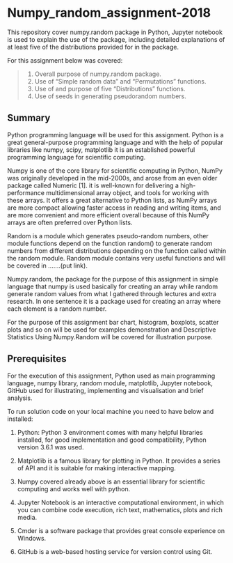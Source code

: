 
# Numpy_random_assignment-2018

This repository cover numpy.random package in Python, Jupyter notebook is used to explain the use of the package, including detailed explanations of at least five of the distributions provided for in the package.

For this assignment below was covered:
>1.	Overall purpose of numpy.random package.
>2.	Use of “Simple random data” and “Permutations” functions. 
>3.	Use of and purpose of five “Distributions” functions.
>4.	Use of seeds in generating pseudorandom numbers.

## Summary 
Python programming language will be used for this assignment. Python is a great general-purpose programming language and with the help of popular libraries like numpy, scipy, matplotlib it is an established powerful programming language for scientific computing.

Numpy is one of the core library for scientific computing in Python, NumPy was originally developed in the mid-2000s, and arose from an even older package called Numeric [1]. it is well-known for delivering a high-performance multidimensional array object, and tools for working with these arrays. It offers a great alternative to Python lists, as NumPy arrays are more compact allowing faster access in reading and writing items, and are more convenient and more efficient overall because of this NumPy arrays are often preferred over Python lists.

Random is a module which generates pseudo-random numbers, other module functions depend on the function random() to generate random numbers from different distributions depending on the function called within the random module.  Random module contains very useful functions and will be covered in …….(put link).

Numpy.random, the package for the purpose of this assignment in simple language that numpy is used basically for creating an array while random generate random values from what I gathered through lectures and extra research. In one sentence it is a package used for creating an array where each element is a random number.

For the purpose of this assignment bar chart, histogram, boxplots, scatter plots and so on will be used for examples demonstration and Descriptive Statistics Using Numpy.Random will be covered for illustration purpose. 

## Prerequisites
For the execution of this assignment, Python used as main programming language, numpy library, random module, matplotlib, Jupyter notebook, GitHub used for illustrating, implementing and visualisation and brief analysis. 

To run solution code on your local machine you need to have below and installed:

1.	Python: Python 3 environment comes with many helpful libraries installed, for good implementation and good compatibility, Python version 3.6.1 was used.

2.	Matplotlib is a famous library for plotting in Python. It provides a series of API and it is suitable for making interactive mapping. 

3.	Numpy covered already above is an essential library for scientific computing and works well with python.

4.  Jupyter Notebook is an interactive computational environment, in which you can combine code execution, rich text, mathematics, plots and rich media.

5.	Cmder is a software package that provides great console experience on Windows. 

6.	GitHub is a web-based hosting service for version control using Git.






